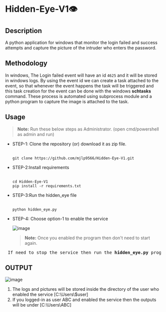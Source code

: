 # Hidden-Eye-V1👁️



<h2>Description</h2>
A python application for windows that monitor the login failed and success attempts and capture the picture of the intruder who  enters the password.

<h2>Methodology</h2>

In windows, The Login failed event will have an id `4625` and it will be stored in windows logs. By using the event id we can create a task attached to the event, so that whenever the event happens the task will be triggered and this task creation for the event can be done with the windows <b>schtasks</b> command. These process is automated using subprocess module and a python program to capture the image is attached to the task.

<h2>Usage</h2>

> <b>Note:</b> Run these below steps as Administrator. (open cmd/powershell as admin and run)

<ul>
  <li>STEP-1: Clone the repository (or) download it as zip file.
    <br><br>
    
  ```
  git clone https://github.com/mjlp9566/Hidden-Eye-V1.git
  ```
  
  </li>
  
  <li>STEP-2:Install requirements
  <br><br>

   ``` 
   cd Hidden-Eye-V1
   pip install -r requirements.txt
   ```
  </li>

  <li>STEP-3:Run the hidden_eye file
  <br><br>
    
  ```
  python hidden_eye.py
  ```
  </li>

  <li>STEP-4: Choose option-1 to enable the service

   ![image](https://github.com/mjlp9566/Hidden-Eye-V1/assets/55002003/57809855-343e-4730-b371-f4f75da84839)

  
  > <b>Note:</b> Once you enabled the program then don't need to start again.
    
  </li>
</ul>

<pre> If need to stop the service then run the <b>hidden_eye.py</b> program again and choose the second option.</pre>

<h2>OUTPUT</h2>

![image](https://github.com/mjlp9566/Hidden-Eye-V1/assets/55002003/09ebd226-8b7e-494e-a5b9-b5d63b8a2207)

<ol>
<li>The logs and pictures will be stored inside the directory of the user  who enabled the service [C:\Users\$user]</li>
<li>If you logged-in as user ABC and enabled the service then the outputs will be under [C:\Users\ABC]</li>
</ol>



